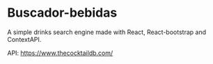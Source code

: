 # Buscador-bebidas
 A simple drinks search engine made with React, React-bootstrap and ContextAPI.
 
 API: https://www.thecocktaildb.com/
